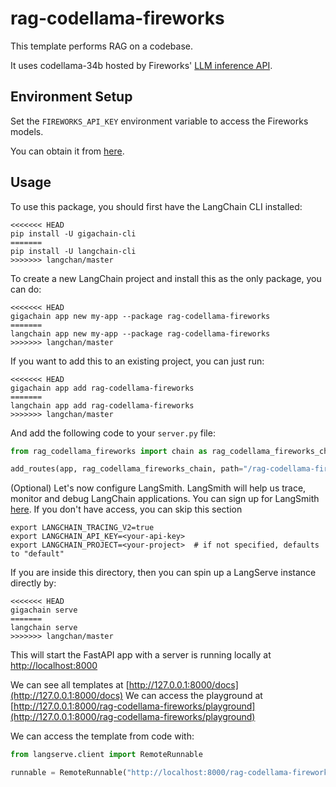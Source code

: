 
# rag-codellama-fireworks

This template performs RAG on a codebase. 
 
It uses codellama-34b hosted by Fireworks' [LLM inference API](https://blog.fireworks.ai/accelerating-code-completion-with-fireworks-fast-llm-inference-f4e8b5ec534a).

## Environment Setup

Set the `FIREWORKS_API_KEY` environment variable to access the Fireworks models.

You can obtain it from [here](https://app.fireworks.ai/login?callbackURL=https://app.fireworks.ai).

## Usage

To use this package, you should first have the LangChain CLI installed:

```shell
<<<<<<< HEAD
pip install -U gigachain-cli
=======
pip install -U langchain-cli
>>>>>>> langchan/master
```

To create a new LangChain project and install this as the only package, you can do:

```shell
<<<<<<< HEAD
gigachain app new my-app --package rag-codellama-fireworks
=======
langchain app new my-app --package rag-codellama-fireworks
>>>>>>> langchan/master
```

If you want to add this to an existing project, you can just run:

```shell
<<<<<<< HEAD
gigachain app add rag-codellama-fireworks
=======
langchain app add rag-codellama-fireworks
>>>>>>> langchan/master
```

And add the following code to your `server.py` file:
```python
from rag_codellama_fireworks import chain as rag_codellama_fireworks_chain

add_routes(app, rag_codellama_fireworks_chain, path="/rag-codellama-fireworks")
```

(Optional) Let's now configure LangSmith. 
LangSmith will help us trace, monitor and debug LangChain applications. 
You can sign up for LangSmith [here](https://smith.langchain.com/). 
If you don't have access, you can skip this section

```shell
export LANGCHAIN_TRACING_V2=true
export LANGCHAIN_API_KEY=<your-api-key>
export LANGCHAIN_PROJECT=<your-project>  # if not specified, defaults to "default"
```

If you are inside this directory, then you can spin up a LangServe instance directly by:

```shell
<<<<<<< HEAD
gigachain serve
=======
langchain serve
>>>>>>> langchan/master
```

This will start the FastAPI app with a server is running locally at 
[http://localhost:8000](http://localhost:8000)

We can see all templates at [http://127.0.0.1:8000/docs](http://127.0.0.1:8000/docs)
We can access the playground at [http://127.0.0.1:8000/rag-codellama-fireworks/playground](http://127.0.0.1:8000/rag-codellama-fireworks/playground)  

We can access the template from code with:

```python
from langserve.client import RemoteRunnable

runnable = RemoteRunnable("http://localhost:8000/rag-codellama-fireworks")
```
